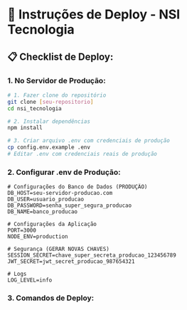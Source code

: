 # 🚀 Instruções de Deploy - NSI Tecnologia

## 📋 **Checklist de Deploy:**

### 1. **No Servidor de Produção:**
```bash
# 1. Fazer clone do repositório
git clone [seu-repositorio]
cd nsi_tecnologia

# 2. Instalar dependências
npm install

# 3. Criar arquivo .env com credenciais de produção
cp config.env.example .env
# Editar .env com credenciais reais de produção
```

### 2. **Configurar .env de Produção:**
```env
# Configurações do Banco de Dados (PRODUÇÃO)
DB_HOST=seu-servidor-producao.com
DB_USER=usuario_producao
DB_PASSWORD=senha_super_segura_producao
DB_NAME=banco_producao

# Configurações da Aplicação
PORT=3000
NODE_ENV=production

# Segurança (GERAR NOVAS CHAVES)
SESSION_SECRET=chave_super_secreta_producao_123456789
JWT_SECRET=jwt_secret_producao_987654321

# Logs
LOG_LEVEL=info
```

### 3. **Comandos de Deploy:**
```bash
# Parar servidor atual
pm2 stop nsi-tecnologia

# Atualizar código
git pull origin main

# Instalar novas dependências (se houver)
npm install

# Reiniciar servidor
pm2 restart nsi-tecnologia
```

## 🔒 **SEGURANÇA:**

### ✅ **O que commitar:**
- Código fonte
- config.env.example
- package.json
- .gitignore

### ❌ **NUNCA commitar:**
- .env (arquivo com credenciais)
- logs/ (pasta de logs)
- node_modules/

## 📁 **Estrutura Final:**
```
projeto/
├── .env                    ← CRIAR NO SERVIDOR (não commitar)
├── config.env.example      ← COMMITAR (template)
├── db.js                   ← COMMITAR (usa variáveis de ambiente)
├── app.js                  ← COMMITAR
└── ...
```

apos dados la

cd /home/rodri6000/applications/nsi_tecnologia
git pull
rm -rf node_modules
npm install
npm rebuild bcrypt
pkill -f "node app.js"
node app.js &


